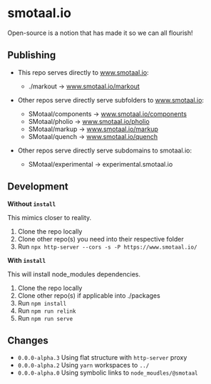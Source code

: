 # smotaal.io

Open-source is a notion that has made it so we can all flourish!

## Publishing

- This repo serves directly to www.smotaal.io:

  - ./markout -> www.smotaal.io/markout

- Other repos serve directly serve subfolders to www.smotaal.io:

  - SMotaal/components -> www.smotaal.io/components
  - SMotaal/pholio -> www.smotaal.io/pholio
  - SMotaal/markup -> www.smotaal.io/markup
  - SMotaal/quench -> www.smotaal.io/quench

- Other repos serve directly serve subdomains to smotaal.io:
  - SMotaal/experimental -> experimental.smotaal.io

## Development

**Without `install`**

This mimics closer to reality.

1. Clone the repo locally
2. Clone other repo(s) you need into their respective folder
3. Run `npx http-server --cors -s -P https://www.smotaal.io/`

**With `install`**

This will install node_modules dependencies.

1. Clone the repo locally
2. Clone other repo(s) if applicable into ./packages
3. Run `npm install`
4. Run `npm run relink`
5. Run `npm run serve`

## Changes

- `0.0.0-alpha.3` Using flat structure with `http-server` proxy
- `0.0.0-alpha.2` Using `yarn` workspaces to `../`
- `0.0.0-alpha.0` Using symbolic links to `node_moudles/@smotaal`
